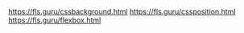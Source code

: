 
https://fls.guru/cssbackground.html
https://fls.guru/cssposition.html
https://fls.guru/flexbox.html
